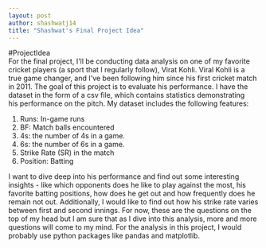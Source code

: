 ```yaml
---
layout: post
author: shashwatj14
title: "Shashwat's Final Project Idea"
---
```


#ProjectIdea <br>
For the final project, I'll be conducting data analysis on one of my favorite cricket players (a sport that I regularly follow), Virat Kohli. Viral Kohli is a true game changer, and I've been following him since his first cricket match in 2011. The goal of this project is to evaluate his performance. I have the dataset in the form of a csv file, which contains statistics demonstrating his performance on the pitch. My dataset includes the following features:

1. Runs: In-game runs
2. BF: Match balls encountered
3. 4s: the number of 4s in a game.
4. 6s: the number of 6s in a game.
5. Strike Rate (SR) in the match
6. Position: Batting

I want to dive deep into his performance and find out some interesting insights - like which opponents does he like to play against the most, his favorite batting positions, how does he get out and how frequently does he remain not out. Additionally, I would like to find out how his strike rate varies between first and second innings. For now, these are the questions on the top of my head but I am sure that as I dive into this analysis, more and more questions will come to my mind. For the analysis in this project, I would probably use python packages like pandas and matplotlib. 
